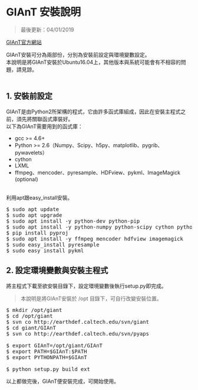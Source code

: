 # GIAnT 安裝說明

>最後更新：04/01/2019

[GIAnT官方網站](http://earthdef.caltech.edu/projects/giant)

GIAnT安裝可分為兩部份，分別為安裝前設定與環境變數設定。  
本說明是將GIAnT安裝於Ubuntu16.04上，其他版本與系統可能會有不相容的問題，請見諒。
<br><br>

## 1. 安裝前設定 
GIAnT是由Python2所架構的程式，它由許多函式庫組成，因此在安裝主程式之前，須先將關聯函式庫裝好。  
以下為GIAnT需要用到的函式庫：
* gcc >= 4.6+
* Python >= 2.6（Numpy、Scipy、h5py、matplotlib、pygrib、pywavelets）
* cython
* LXML
* ffmpeg、mencoder、pyresample、HDFview、pykml、ImageMagick (optional)

<br>利用apt跟easy_install安裝。
<pre>
$ sudo apt update
$ sudo apt upgrade
$ sudo apt install -y python-dev python-pip
$ sudo apt install -y python-numpy python-scipy cython python-matplotlib python-h5py zlib1g zlib1g-dev libpng12-0 libpng12-dev libjasper1 libjasper-dev libopenjpeg-dev libgrib-api-dev libgrib-api-tools python-mpltoolkits.basemap python-grib python-pywt python-lxml
$ pip install pyproj
$ sudo apt install -y ffmpeg mencoder hdfview imagemagick
$ sudo easy_install pyresample
$ sudo easy_install pykml
</pre>  


## 2. 設定環境變數與安裝主程式
將主程式下載至欲安裝目錄下，設定環境變數後執行setup.py即完成。
>本說明是將GIAnT安裝於 /opt 目錄下，可自行改變安裝位置。

<pre>
$ mkdir /opt/giant
$ cd /opt/giant
$ svn co http://earthdef.caltech.edu/svn/giant
$ cd giant/GIAnT
$ svn co http://earthdef.caltech.edu/svn/pyaps

$ export GIAnT=/opt/giant/GIAnT
$ export PATH=$GIAnT:$PATH
$ export PYTHONPATH=$GIAnT

$ python setup.py build_ext
</pre>

以上都做完後，GIAnT便安裝完成，可開始使用。
